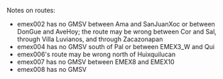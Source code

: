 Notes on routes:
* emex002 has no GMSV between Ama and SanJuanXoc or between DonGue and AveHoy; the route may be wrong between Cor and Sal, through Villa Luvianos, and through Zacazonapan
* emex004 has no GMSV south of Pal or between EMEX3_W and Qui
* emex006's route may be wrong north of Huixquilucan
* emex007 has no GMSV between EMEX8 and EMEX10
* emex008 has no GMSV
